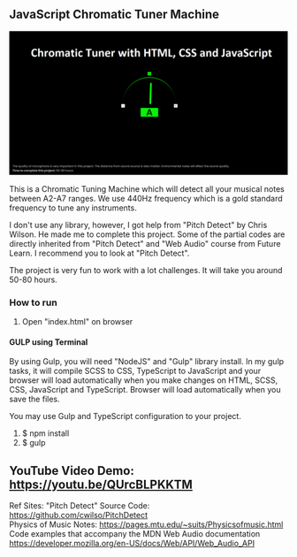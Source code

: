 ## JavaScript Chromatic Tuner Machine 

![plot](./screenshot.png)

This is a Chromatic Tuning Machine which will detect all your musical notes between A2-A7 ranges. We use 440Hz frequency which is a gold standard frequency to tune any instruments. 

I don't use any library, however, I got help from "Pitch Detect" by Chris Wilson. He 
made me to complete this project. Some of the partial codes are directly inherited from 
"Pitch Detect" and "Web Audio" course from Future Learn. I recommend you to look at "Pitch Detect". 

The project is very fun to work with a lot challenges. It will take you around 50-80 hours. 

### How to run
<ol>
    <li>Open "index.html" on browser</li>
</ol>

#### GULP using Terminal
By using Gulp, you will need "NodeJS" and "Gulp" library install. In my gulp tasks, it will compile SCSS to CSS, TypeScript to JavaScript and your browser will load automatically when you make changes on HTML, SCSS, CSS, JavaScript and TypeScript. Browser will load automatically when you save the files. 

You may use Gulp and TypeScript configuration to your project. 
<ol>
<li>$ npm install </li>
<li>$ gulp</li>
</ol>

## YouTube Video Demo: https://youtu.be/QUrcBLPKKTM


Ref Sites: 
"Pitch Detect" Source Code: https://github.com/cwilso/PitchDetect
<br/>
Physics of Music Notes: https://pages.mtu.edu/~suits/Physicsofmusic.html
<br/>
Code examples that accompany the MDN Web Audio documentation https://developer.mozilla.org/en-US/docs/Web/API/Web_Audio_API

